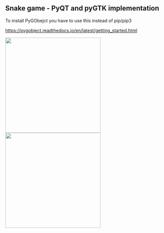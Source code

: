 ## Snake game - PyQT and pyGTK implementation

To install PyGObejct you have to use this instead of pip/pip3

https://pygobject.readthedocs.io/en/latest/getting_started.html


<img src="https://user-images.githubusercontent.com/21158649/234646964-0af51a8a-c623-437a-96e8-fe06aa574916.PNG" width="300" height="300">
<img src="https://user-images.githubusercontent.com/21158649/234647154-5e952705-59fb-41c2-a7da-49cc07986e84.png" width="300" height="300">

